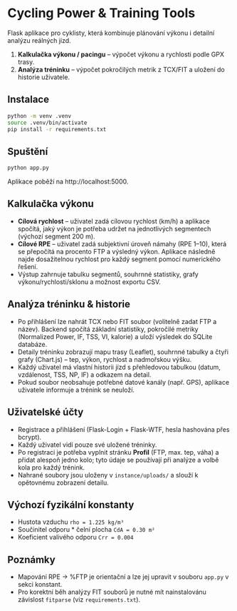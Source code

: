 # Cycling Power & Training Tools

Flask aplikace pro cyklisty, která kombinuje plánování výkonu i detailní analýzu reálných jízd.

1. **Kalkulačka výkonu / pacingu** – výpočet výkonu a rychlosti podle GPX trasy.
2. **Analýza tréninku** – výpočet pokročilých metrik z TCX/FIT a uložení do historie uživatele.

## Instalace
```bash
python -m venv .venv
source .venv/bin/activate
pip install -r requirements.txt
```

## Spuštění
```bash
python app.py
```
Aplikace poběží na http://localhost:5000.

## Kalkulačka výkonu
- **Cílová rychlost** – uživatel zadá cílovou rychlost (km/h) a aplikace spočítá, jaký výkon je potřeba udržet na jednotlivých segmentech (výchozí segment 200 m).
- **Cílové RPE** – uživatel zadá subjektivní úroveň námahy (RPE 1–10), která se přepočítá na procento FTP a výsledný výkon. Aplikace následně najde dosažitelnou rychlost pro každý segment pomocí numerického řešení.
- Výstup zahrnuje tabulku segmentů, souhrnné statistiky, grafy výkonu/rychlosti/sklonu a možnost exportu CSV.

## Analýza tréninku & historie
- Po přihlášení lze nahrát TCX nebo FIT soubor (volitelně zadat FTP a název). Backend spočítá základní statistiky, pokročilé metriky (Normalized Power, IF, TSS, VI, kalorie) a uloží výsledek do SQLite databáze.
- Detaily tréninku zobrazují mapu trasy (Leaflet), souhrnné tabulky a čtyři grafy (Chart.js) – tep, výkon, rychlost a nadmořskou výšku.
- Každý uživatel má vlastní historii jízd s přehledovou tabulkou (datum, vzdálenost, TSS, NP, IF) a odkazem na detail.
- Pokud soubor neobsahuje potřebné datové kanály (např. GPS), aplikace uživatele informuje a trénink se neuloží.

## Uživatelské účty
- Registrace a přihlášení (Flask-Login + Flask-WTF, hesla hashována přes bcrypt).
- Každý uživatel vidí pouze své uložené tréninky.
- Po registraci je potřeba vyplnit stránku **Profil** (FTP, max. tep, váha) a přidat alespoň jedno kolo; tyto údaje se používají při analýze a volbě kola pro každý trénink.
- Nahrané soubory jsou uloženy v `instance/uploads/` a slouží k opětovnému zobrazení detailu.

## Výchozí fyzikální konstanty
- Hustota vzduchu `rho = 1.225 kg/m³`
- Součinitel odporu * čelní plocha `CdA = 0.30 m²`
- Koeficient valivého odporu `Crr = 0.004`

## Poznámky
- Mapování RPE → %FTP je orientační a lze jej upravit v souboru `app.py` v sekci konstant.
- Pro korektní běh analýzy FIT souborů je nutné mít nainstalovánu závislost `fitparse` (viz `requirements.txt`).
